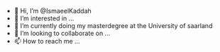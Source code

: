 - 👋 Hi, I’m @IsmaeelKaddah
- 👀 I’m interested in ...
- 🌱 I’m currently doing my masterdegree at the University of saarland
- 💞️ I’m looking to collaborate on ...
- 📫 How to reach me ...

<!---
IsmaeelKaddah/IsmaeelKaddah is a ✨ special ✨ repository because its `README.md` (this file) appears on your GitHub profile.
You can click the Preview link to take a look at your changes.
--->
